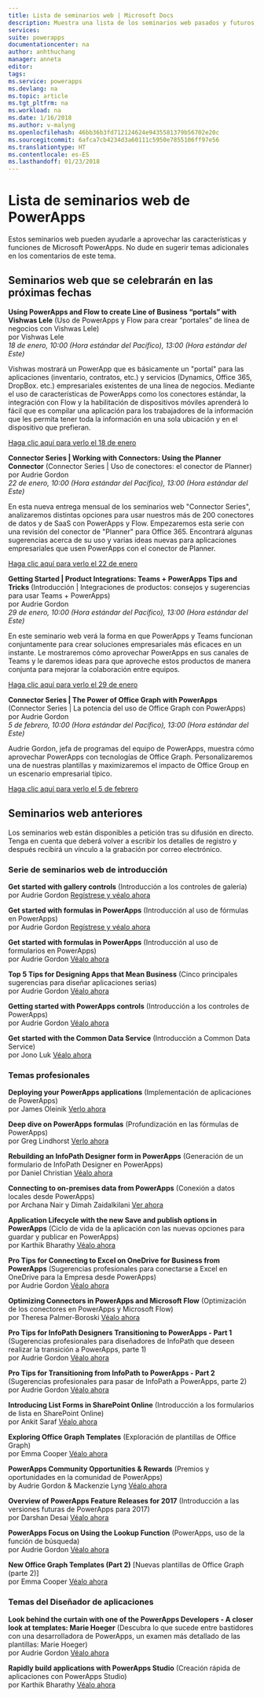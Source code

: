 ```yaml
---
title: Lista de seminarios web | Microsoft Docs
description: Muestra una lista de los seminarios web pasados y futuros, en la que se incluyen la fecha y hora, y los temas tratados.
services: 
suite: powerapps
documentationcenter: na
author: anhthuchang
manager: anneta
editor: 
tags: 
ms.service: powerapps
ms.devlang: na
ms.topic: article
ms.tgt_pltfrm: na
ms.workload: na
ms.date: 1/16/2018
ms.author: v-malyng
ms.openlocfilehash: 46bb36b3fd712124624e9435581379b56702e20c
ms.sourcegitcommit: 6afca7cb4234d3a60111c5950e7855106ff97e56
ms.translationtype: HT
ms.contentlocale: es-ES
ms.lasthandoff: 01/23/2018
---
```

# <a name="powerapps-webinar-listing"></a>Lista de seminarios web de PowerApps #
Estos seminarios web pueden ayudarle a aprovechar las características y funciones de Microsoft PowerApps. No dude en sugerir temas adicionales en los comentarios de este tema.

## <a name="upcoming-webinars"></a>Seminarios web que se celebrarán en las próximas fechas ##
**Using PowerApps and Flow to create Line of Business “portals” with Vishwas Lele** (Uso de PowerApps y Flow para crear “portales” de línea de negocios con Vishwas Lele)
<br>por Vishwas Lele
<br>*18 de enero, 10:00 (Hora estándar del Pacífico), 13:00 (Hora estándar del Este)*

Vishwas mostrará un PowerApp que es básicamente un "portal" para las aplicaciones (inventario, contratos, etc.) y servicios (Dynamics, Office 365, DropBox. etc.) empresariales existentes de una línea de negocios. Mediante el uso de características de PowerApps como los conectores estándar, la integración con Flow y la habilitación de dispositivos móviles aprenderá lo fácil que es compilar una aplicación para los trabajadores de la información que les permita tener toda la información en una sola ubicación y en el dispositivo que prefieran.  

[Haga clic aquí para verlo el 18 de enero](http://www.youtube.com/watch?v=eSMAAFHK44c)

**Connector Series | Working with Connectors: Using the Planner Connector** (Connector Series | Uso de conectores: el conector de Planner)
<br>por Audrie Gordon
<br>*22 de enero, 10:00 (Hora estándar del Pacífico), 13:00 (Hora estándar del Este)*

En esta nueva entrega mensual de los seminarios web "Connector Series", analizaremos distintas opciones para usar nuestros más de 200 conectores de datos y de SaaS con PowerApps y Flow. Empezaremos esta serie con una revisión del conector de "Planner" para Office 365. Encontrará algunas sugerencias acerca de su uso y varias ideas nuevas para aplicaciones empresariales que usen PowerApps con el conector de Planner.

[Haga clic aquí para verlo el 22 de enero](https://www.youtube.com/watch?v=NBPL9Uw7qzg)

**Getting Started | Product Integrations: Teams + PowerApps Tips and Tricks** (Introducción | Integraciones de productos: consejos y sugerencias para usar Teams + PowerApps)
<br>por Audrie Gordon
<br>*29 de enero, 10:00 (Hora estándar del Pacífico), 13:00 (Hora estándar del Este)*

En este seminario web verá la forma en que PowerApps y Teams funcionan conjuntamente para crear soluciones empresariales más eficaces en un instante. Le mostraremos cómo aprovechar PowerApps en sus canales de Teams y le daremos ideas para que aproveche estos productos de manera conjunta para mejorar la colaboración entre equipos.

[Haga clic aquí para verlo el 29 de enero](https://www.youtube.com/watch?v=obBQk-aSElI)

**Connector Series | The Power of Office Graph with PowerApps** (Connector Series | La potencia del uso de Office Graph con PowerApps)
<br>por Audrie Gordon
<br>*5 de febrero, 10:00 (Hora estándar del Pacífico), 13:00 (Hora estándar del Este)*

Audrie Gordon, jefa de programas del equipo de PowerApps, muestra cómo aprovechar PowerApps con tecnologías de Office Graph. Personalizaremos una de nuestras plantillas y maximizaremos el impacto de Office Group en un escenario empresarial típico.

[Haga clic aquí para verlo el 5 de febrero](https://www.youtube.com/watch?v=AOGGyoElGaQ)

## <a name="past-webinars"></a>Seminarios web anteriores ##
Los seminarios web están disponibles a petición tras su difusión en directo. Tenga en cuenta que deberá volver a escribir los detalles de registro y después recibirá un vínculo a la grabación por correo electrónico.

### <a name="getting-started-webinar-series"></a>Serie de seminarios web de introducción ###
**Get started with gallery controls** (Introducción a los controles de galería)
<br>por Audrie Gordon [Regístrese y véalo ahora](https://info.microsoft.com/US-EAD-WBNR-FY17-02Feb-28-GettingStartedwithPowerAppsGalleries300759_01Registration-ForminBody.html)

**Get started with formulas in PowerApps** (Introducción al uso de fórmulas en PowerApps)
<br>por Audrie Gordon [Regístrese y véalo ahora](https://info.microsoft.com/US-EAD-WBNR-FY17-03Mar-14-GettingStartedwithPowerAppsFormulas300770_01Registration-ForminBody.html)

**Get started with formulas in PowerApps** (Introducción al uso de formularios en PowerApps)
<br>por Audrie Gordon [Véalo ahora](https://www.youtube.com/watch?v=WnuwLkNbWk4)

**Top 5 Tips for Designing Apps that Mean Business** (Cinco principales sugerencias para diseñar aplicaciones serias)
<br>por Audrie Gordon [Véalo ahora](https://www.youtube.com/watch?v=Ql-pK9ixKxw)

**Getting started with PowerApps controls** (Introducción a los controles de PowerApps)
<br>por Audrie Gordon [Véalo ahora](https://www.youtube.com/watch?v=lUo0DXvJENI)

**Get started with the Common Data Service** (Introducción a Common Data Service)
<br>por Jono Luk [Véalo ahora](https://info.microsoft.com/US-PowerBI-WBNR-FY17-04Apr-18-GettingStartedwiththeCommonDataServices312618_01Registration-ForminBody.html)

### <a name="pro-topics"></a>Temas profesionales ###
**Deploying your PowerApps applications** (Implementación de aplicaciones de PowerApps)
<br>por James Oleinik [Verlo ahora](https://www.youtube.com/watch?v=LF49hFB14Cs)

**Deep dive on PowerApps formulas** (Profundización en las fórmulas de PowerApps)
<br>por Greg Lindhorst [Verlo ahora](https://www.youtube.com/watch?v=PuePMMuj5ps)

**Rebuilding an InfoPath Designer form in PowerApps** (Generación de un formulario de InfoPath Designer en PowerApps)
<br>por Daniel Christian [Véalo ahora](https://www.youtube.com/watch?v=ohQcxcVZSK4)

**Connecting to on-premises data from PowerApps** (Conexión a datos locales desde PowerApps)
<br>por Archana Nair y Dimah Zaidalkilani [Ver ahora](https://www.youtube.com/watch?v=YBdO2MAulx8)

**Application Lifecycle with the new Save and publish options in PowerApps** (Ciclo de vida de la aplicación con las nuevas opciones para guardar y publicar en PowerApps)
<br>por Karthik Bharathy [Véalo ahora](https://www.youtube.com/watch?v=Np3DXBQvq2I)

**Pro Tips for Connecting to Excel on OneDrive for Business from PowerApps** (Sugerencias profesionales para conectarse a Excel en OneDrive para la Empresa desde PowerApps)
<br>por Audrie Gordon [Véalo ahora](https://www.youtube.com/watch?v=WPhux5_3Sfs)

**Optimizing Connectors in PowerApps and Microsoft Flow** (Optimización de los conectores en PowerApps y Microsoft Flow)
<br>por Theresa Palmer-Boroski [Véalo ahora](https://www.youtube.com/watch?v=6jwt4qXA2IQ)

**Pro Tips for InfoPath Designers Transitioning to PowerApps - Part 1** (Sugerencias profesionales para diseñadores de InfoPath que deseen realizar la transición a PowerApps, parte 1)
<br>por Audrie Gordon [Véalo ahora](https://www.youtube.com/watch?v=EZ09dRuiWLw)

**Pro Tips for Transitioning from InfoPath to PowerApps - Part 2** (Sugerencias profesionales para pasar de InfoPath a PowerApps, parte 2)
<br>por Audrie Gordon [Véalo ahora](https://www.youtube.com/watch?v=Bm2XePxLcSM)

**Introducing List Forms in SharePoint Online** (Introducción a los formularios de lista en SharePoint Online)
<br>por Ankit Saraf [Véalo ahora](https://www.youtube.com/watch?v=3dCwg6wtViI)

**Exploring Office Graph Templates** (Exploración de plantillas de Office Graph)
<br>por Emma Cooper [Véalo ahora](https://www.youtube.com/watch?v=SwLNN3tPVNs)

**PowerApps Community Opportunities & Rewards** (Premios y oportunidades en la comunidad de PowerApps)
<br> by Audrie Gordon & Mackenzie Lyng [Véalo ahora](https://www.youtube.com/watch?v=MTIkTPUgDSY)

**Overview of PowerApps Feature Releases for 2017** (Introducción a las versiones futuras de PowerApps para 2017)
<br>por Darshan Desai [Véalo ahora](https://www.youtube.com/watch?v=XFMh8-zLkEM)

**PowerApps Focus on Using the Lookup Function** (PowerApps, uso de la función de búsqueda)
<br>por Audrie Gordon [Véalo ahora](https://www.youtube.com/watch?v=uTPtNaSK_gc)

**New Office Graph Templates (Part 2)** [Nuevas plantillas de Office Graph (parte 2)]
<br>por Emma Cooper [Véalo ahora](https://www.youtube.com/watch?v=9PopTeLdpmU)

### <a name="app-designer-topics"></a>Temas del Diseñador de aplicaciones ###
**Look behind the curtain with one of the PowerApps Developers - A closer look at templates: Marie Hoeger** (Descubra lo que sucede entre bastidores con una desarrolladora de PowerApps, un examen más detallado de las plantillas: Marie Hoeger)
<br>por Audrie Gordon [Véalo ahora](https://www.youtube.com/watch?v=YF3DKZxlUdM)

**Rapidly build applications with PowerApps Studio** (Creación rápida de aplicaciones con PowerApps Studio)
<br>por Karthik Bharathy [Véalo ahora](https://www.youtube.com/watch?v=us85WpXe4cA)

